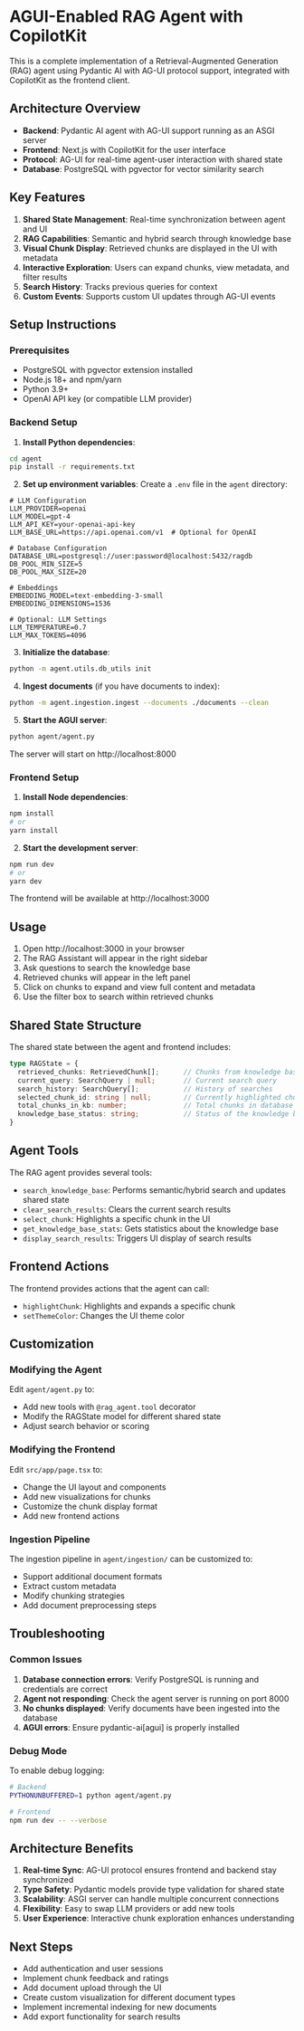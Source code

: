 # AGUI-Enabled RAG Agent with CopilotKit

This is a complete implementation of a Retrieval-Augmented Generation (RAG) agent using Pydantic AI with AG-UI protocol support, integrated with CopilotKit as the frontend client.

## Architecture Overview

- **Backend**: Pydantic AI agent with AG-UI support running as an ASGI server
- **Frontend**: Next.js with CopilotKit for the user interface
- **Protocol**: AG-UI for real-time agent-user interaction with shared state
- **Database**: PostgreSQL with pgvector for vector similarity search

## Key Features

1. **Shared State Management**: Real-time synchronization between agent and UI
2. **RAG Capabilities**: Semantic and hybrid search through knowledge base
3. **Visual Chunk Display**: Retrieved chunks are displayed in the UI with metadata
4. **Interactive Exploration**: Users can expand chunks, view metadata, and filter results
5. **Search History**: Tracks previous queries for context
6. **Custom Events**: Supports custom UI updates through AG-UI events

## Setup Instructions

### Prerequisites

- PostgreSQL with pgvector extension installed
- Node.js 18+ and npm/yarn
- Python 3.9+
- OpenAI API key (or compatible LLM provider)

### Backend Setup

1. **Install Python dependencies**:
```bash
cd agent
pip install -r requirements.txt
```

2. **Set up environment variables**:
Create a `.env` file in the `agent` directory:
```env
# LLM Configuration
LLM_PROVIDER=openai
LLM_MODEL=gpt-4
LLM_API_KEY=your-openai-api-key
LLM_BASE_URL=https://api.openai.com/v1  # Optional for OpenAI

# Database Configuration
DATABASE_URL=postgresql://user:password@localhost:5432/ragdb
DB_POOL_MIN_SIZE=5
DB_POOL_MAX_SIZE=20

# Embeddings
EMBEDDING_MODEL=text-embedding-3-small
EMBEDDING_DIMENSIONS=1536

# Optional: LLM Settings
LLM_TEMPERATURE=0.7
LLM_MAX_TOKENS=4096
```

3. **Initialize the database**:
```bash
python -m agent.utils.db_utils init
```

4. **Ingest documents** (if you have documents to index):
```bash
python -m agent.ingestion.ingest --documents ./documents --clean
```

5. **Start the AGUI server**:
```bash
python agent/agent.py
```
The server will start on http://localhost:8000

### Frontend Setup

1. **Install Node dependencies**:
```bash
npm install
# or
yarn install
```

2. **Start the development server**:
```bash
npm run dev
# or
yarn dev
```
The frontend will be available at http://localhost:3000

## Usage

1. Open http://localhost:3000 in your browser
2. The RAG Assistant will appear in the right sidebar
3. Ask questions to search the knowledge base
4. Retrieved chunks will appear in the left panel
5. Click on chunks to expand and view full content and metadata
6. Use the filter box to search within retrieved chunks

## Shared State Structure

The shared state between the agent and frontend includes:

```typescript
type RAGState = {
  retrieved_chunks: RetrievedChunk[];      // Chunks from knowledge base
  current_query: SearchQuery | null;       // Current search query
  search_history: SearchQuery[];           // History of searches
  selected_chunk_id: string | null;        // Currently highlighted chunk
  total_chunks_in_kb: number;              // Total chunks in database
  knowledge_base_status: string;           // Status of the knowledge base
}
```

## Agent Tools

The RAG agent provides several tools:

- `search_knowledge_base`: Performs semantic/hybrid search and updates shared state
- `clear_search_results`: Clears the current search results
- `select_chunk`: Highlights a specific chunk in the UI
- `get_knowledge_base_stats`: Gets statistics about the knowledge base
- `display_search_results`: Triggers UI display of search results

## Frontend Actions

The frontend provides actions that the agent can call:

- `highlightChunk`: Highlights and expands a specific chunk
- `setThemeColor`: Changes the UI theme color

## Customization

### Modifying the Agent

Edit `agent/agent.py` to:
- Add new tools with `@rag_agent.tool` decorator
- Modify the RAGState model for different shared state
- Adjust search behavior or scoring

### Modifying the Frontend

Edit `src/app/page.tsx` to:
- Change the UI layout and components
- Add new visualizations for chunks
- Customize the chunk display format
- Add new frontend actions

### Ingestion Pipeline

The ingestion pipeline in `agent/ingestion/` can be customized to:
- Support additional document formats
- Extract custom metadata
- Modify chunking strategies
- Add document preprocessing steps

## Troubleshooting

### Common Issues

1. **Database connection errors**: Verify PostgreSQL is running and credentials are correct
2. **Agent not responding**: Check the agent server is running on port 8000
3. **No chunks displayed**: Verify documents have been ingested into the database
4. **AGUI errors**: Ensure pydantic-ai[agui] is properly installed

### Debug Mode

To enable debug logging:
```bash
# Backend
PYTHONUNBUFFERED=1 python agent/agent.py

# Frontend
npm run dev -- --verbose
```

## Architecture Benefits

1. **Real-time Sync**: AG-UI protocol ensures frontend and backend stay synchronized
2. **Type Safety**: Pydantic models provide type validation for shared state
3. **Scalability**: ASGI server can handle multiple concurrent connections
4. **Flexibility**: Easy to swap LLM providers or add new tools
5. **User Experience**: Interactive chunk exploration enhances understanding

## Next Steps

- Add authentication and user sessions
- Implement chunk feedback and ratings
- Add document upload through the UI
- Create custom visualization for different document types
- Implement incremental indexing for new documents
- Add export functionality for search results